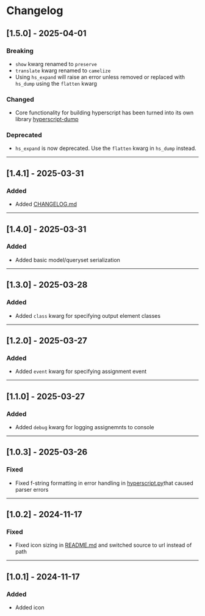 # Changelog

## [1.5.0] - 2025-04-01

### Breaking
- `show` kwarg renamed to `preserve`
- `translate` kwarg renamed to `camelize`
- Using `hs_expand` will raise an error unless removed or replaced with `hs_dump` using the `flatten` kwarg

### Changed
- Core functionality for building hyperscript has been turned into its own library [hyperscript-dump](https://github.com/LucLor06/hyperscript-dump)

### Deprecated
- `hs_expand` is now deprecated. Use the `flatten` kwarg in `hs_dump` instead.

---

## [1.4.1] - 2025-03-31
### Added
- Added [CHANGELOG.md](CHANGELOG.md)

---

## [1.4.0] - 2025-03-31
### Added
- Added basic model/queryset serialization

---

## [1.3.0] - 2025-03-28
### Added
- Added `class` kwarg for specifying output element classes

---

## [1.2.0] - 2025-03-27
### Added
- Added `event` kwarg for specifying assignment event

---

## [1.1.0] - 2025-03-27
### Added
- Added `debug` kwarg for logging assignemnts to console

---

## [1.0.3] - 2025-03-26
### Fixed
- Fixed f-string formatting in error handling in [hyperscript.py](django_hyperscript/templatetags/hyperscript.py)that caused parser errors

---

## [1.0.2] - 2024-11-17
### Fixed
- Fixed icon sizing in [README.md](README.md) and switched source to url instead of path

---

## [1.0.1] - 2024-11-17
### Added
- Added icon
